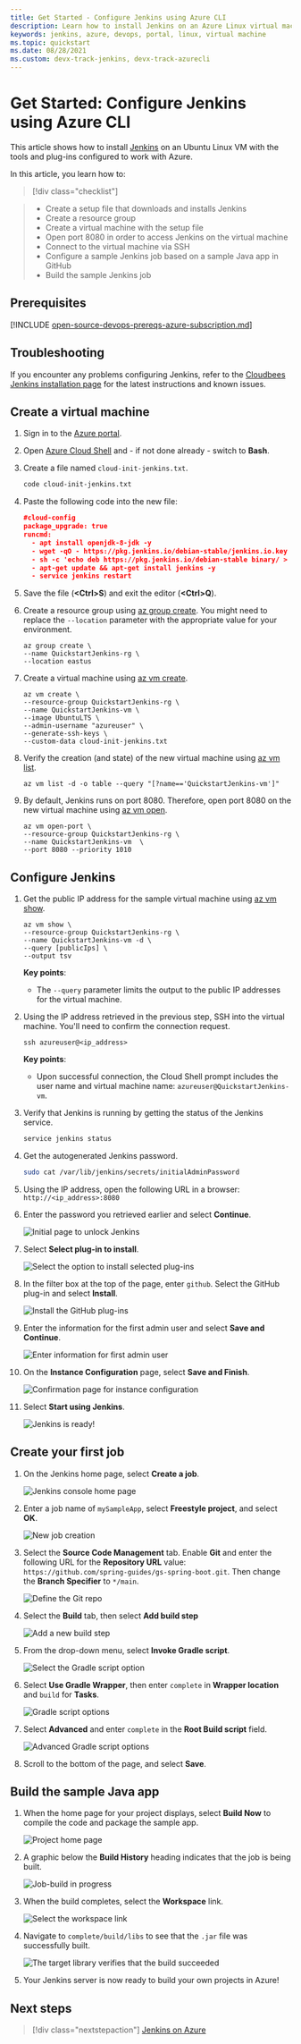 ```yaml
---
title: Get Started - Configure Jenkins using Azure CLI
description: Learn how to install Jenkins on an Azure Linux virtual machine and build a sample Java application.
keywords: jenkins, azure, devops, portal, linux, virtual machine
ms.topic: quickstart
ms.date: 08/28/2021
ms.custom: devx-track-jenkins, devx-track-azurecli
---
```


# Get Started: Configure Jenkins using Azure CLI

This article shows how to install [Jenkins](https://jenkins.io) on an Ubuntu Linux VM with the tools and plug-ins configured to work with Azure.

In this article, you learn how to:

> [!div class="checklist"]

> * Create a setup file that downloads and installs Jenkins
> * Create a resource group
> * Create a virtual machine with the setup file
> * Open port 8080 in order to access Jenkins on the virtual machine
> * Connect to the virtual machine via SSH
> * Configure a sample Jenkins job based on a sample Java app in GitHub
> * Build the sample Jenkins job

## Prerequisites

[!INCLUDE [open-source-devops-prereqs-azure-subscription.md](../includes/open-source-devops-prereqs-azure-subscription.md)]

## Troubleshooting

If you encounter any problems configuring Jenkins, refer to the [Cloudbees Jenkins installation page](https://www.jenkins.io/doc/book/installing/) for the latest instructions and known issues.

## Create a virtual machine

1. Sign in to the [Azure portal](https://portal.azure.com).

1. Open [Azure Cloud Shell](/azure/cloud-shell/overview) and - if not done already - switch to **Bash**.

1. Create a file named `cloud-init-jenkins.txt`.

    ```bash
    code cloud-init-jenkins.txt
    ```

1. Paste the following code into the new file:

    ```json
    #cloud-config
    package_upgrade: true
    runcmd:
      - apt install openjdk-8-jdk -y
      - wget -qO - https://pkg.jenkins.io/debian-stable/jenkins.io.key | sudo apt-key add -
      - sh -c 'echo deb https://pkg.jenkins.io/debian-stable binary/ > /etc/apt/sources.list.d/jenkins.list'
      - apt-get update && apt-get install jenkins -y
      - service jenkins restart
    ```

1. Save the file (**&lt;Ctrl>S**) and exit the editor (**&lt;Ctrl>Q**).

1. Create a resource group using [az group create](/cli/azure/group#az_group_create). You might need to replace the `--location` parameter with the appropriate value for your environment.

    ```azurecli
    az group create \
    --name QuickstartJenkins-rg \
    --location eastus
    ```

1. Create a virtual machine using [az vm create](/cli/azure/vm#az_vm_create).

    ```azurecli
    az vm create \
    --resource-group QuickstartJenkins-rg \
    --name QuickstartJenkins-vm \
    --image UbuntuLTS \
    --admin-username "azureuser" \
    --generate-ssh-keys \
    --custom-data cloud-init-jenkins.txt
    ```

1. Verify the creation (and state) of the new virtual machine using [az vm list](/cli/azure/vm#az_vm_list).

    ```azurecli
    az vm list -d -o table --query "[?name=='QuickstartJenkins-vm']"
    ```

1. By default, Jenkins runs on port 8080. Therefore, open port 8080 on the new virtual machine using [az vm open](/cli/azure/vm#az_vm_open_port).

    ```azurecli
    az vm open-port \
    --resource-group QuickstartJenkins-rg \
    --name QuickstartJenkins-vm  \
    --port 8080 --priority 1010
    ```

## Configure Jenkins

1. Get the public IP address for the sample virtual machine using [az vm show](/cli/azure/vm#az_vm_show).

    ```azurecli
    az vm show \
    --resource-group QuickstartJenkins-rg \
    --name QuickstartJenkins-vm -d \
    --query [publicIps] \
    --output tsv
    ```

    **Key points**:

    - The `--query` parameter limits the output to the public IP addresses for the virtual machine.

1. Using the IP address retrieved in the previous step, SSH into the virtual machine. You'll need to confirm the connection request.

    ```azurecli
    ssh azureuser@<ip_address>
    ```

    **Key points**:

    - Upon successful connection, the Cloud Shell prompt includes the user name and virtual machine name: `azureuser@QuickstartJenkins-vm`.

1. Verify that Jenkins is running by getting the status of the Jenkins service.

    ```bash
    service jenkins status
    ```

1. Get the autogenerated Jenkins password.

    ```bash
    sudo cat /var/lib/jenkins/secrets/initialAdminPassword
    ```

1. Using the IP address, open the following URL in a browser: `http://<ip_address>:8080`

1. Enter the password you retrieved earlier and select **Continue**.

    ![Initial page to unlock Jenkins](./media/configure-on-linux-vm/unlock-jenkins.png)

1. Select **Select plug-in to install**.

    ![Select the option to install selected plug-ins](./media/configure-on-linux-vm/select-plugins.png)

1. In the filter box at the top of the page, enter `github`. Select the GitHub plug-in and select **Install**.

    ![Install the GitHub plug-ins](./media/configure-on-linux-vm/install-github-plugin.png)

1. Enter the information for the first admin user and select **Save and Continue**.

    ![Enter information for first admin user](./media/configure-on-linux-vm/create-first-user.png)

1. On the **Instance Configuration** page, select **Save and Finish**.

    ![Confirmation page for instance configuration](./media/configure-on-linux-vm/instance-configuration.png)

1. Select **Start using Jenkins**.

    ![Jenkins is ready!](./media/configure-on-linux-vm/start-using-jenkins.png)

## Create your first job

1. On the Jenkins home page, select **Create a job**.

    ![Jenkins console home page](./media/configure-on-linux-vm/jenkins-home-page.png)

1. Enter a job name of `mySampleApp`, select **Freestyle project**, and select **OK**.

    ![New job creation](./media/configure-on-linux-vm/new-job.png)

1. Select the **Source Code Management** tab. Enable **Git** and enter the following URL for the **Repository URL** value: `https://github.com/spring-guides/gs-spring-boot.git`. Then change the **Branch Specifier** to `*/main`.

    ![Define the Git repo](./media/configure-on-linux-vm/source-code-management.png)

1. Select the **Build** tab, then select **Add build step**

    ![Add a new build step](./media/configure-on-linux-vm/add-build-step.png)

1. From the drop-down menu, select **Invoke Gradle script**.

    ![Select the Gradle script option](./media/configure-on-linux-vm/invoke-gradle-script-option.png)

1. Select **Use Gradle Wrapper**, then enter `complete` in **Wrapper location** and `build` for **Tasks**.

    ![Gradle script options](./media/configure-on-linux-vm/gradle-script-options.png)

1. Select **Advanced** and enter `complete` in the **Root Build script** field.

    ![Advanced Gradle script options](./media/configure-on-linux-vm/root-build-script.png)

1. Scroll to the bottom of the page, and select **Save**.

## Build the sample Java app

1. When the home page for your project displays, select **Build Now** to compile the code and package the sample app.

    ![Project home page](./media/configure-on-linux-vm/project-home-page.png)

1. A graphic below the **Build History** heading indicates that the job is being built.

    ![Job-build in progress](./media/configure-on-linux-vm/job-currently-building.png)

1. When the build completes, select the **Workspace** link.

    ![Select the workspace link](./media/configure-on-linux-vm/job-workspace.png)

1. Navigate to `complete/build/libs` to see that the `.jar` file was successfully built.

    ![The target library verifies that the build succeeded](./media/configure-on-linux-vm/successful-build.png)

1. Your Jenkins server is now ready to build your own projects in Azure!

## Next steps

> [!div class="nextstepaction"]
> [Jenkins on Azure](./index.yml)
